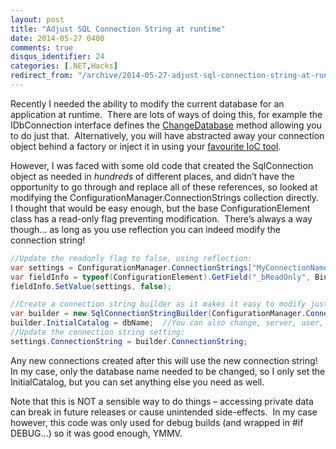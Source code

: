 ```yaml
---
layout: post
title: "Adjust SQL Connection String at runtime"
date: 2014-05-27 0400
comments: true
disqus_identifier: 24
categories: [.NET,Hacks]
redirect_from: "/archive/2014-05-27-adjust-sql-connection-string-at-runtime.aspx/"
---
```

Recently I needed the ability to modify the current database for an
application at runtime.  There are lots of ways of doing this, for
example the IDbConnection interface defines the
[ChangeDatabase](http://msdn.microsoft.com/en-us/library/system.data.idbconnection.changedatabase(v=vs.110).aspx)
method allowing you to do just that.  Alternatively, you will have
abstracted away your connection object behind a factory or inject it in
using your [favourite IoC tool](http://docs.structuremap.net/).

However, I was faced with some old code that created the SqlConnection
object as needed in *hundreds* of different places, and didn’t have the
opportunity to go through and replace all of these references, so looked
at modifying the ConfigurationManager.ConnectionStrings collection
directly.  I thought that would be easy enough, but the base
ConfigurationElement class has a read-only flag preventing
modification.  There’s always a way though… as long as you use
reflection you can indeed modify the connection string!

```csharp
//Update the readonly flag to false, using reflection:
var settings = ConfigurationManager.ConnectionStrings["MyConnectionName"];
var fieldInfo = typeof(ConfigurationElement).GetField("_bReadOnly", BindingFlags.Instance | BindingFlags.NonPublic);
fieldInfo.SetValue(settings, false);

//Create a connection string builder as it makes it easy to modify just the DB name:
var builder = new SqlConnectionStringBuilder(ConfigurationManager.ConnectionStrings["MyConnectionName"].ConnectionString);
builder.InitialCatalog = dbName;  //You can also change, server, user, password, etc here, if required
//Update the connection string setting:
settings.ConnectionString = builder.ConnectionString;
```

Any new connections created after this will use the new connection
string!  In my case, only the database name needed to be changed, so I
only set the InitialCatalog, but you can set anything else you need as
well.

Note that this is NOT a sensible way to do things – accessing private
data can break in future releases or cause unintended side-effects.  In
my case however, this code was only used for debug builds (and wrapped
in \#if DEBUG…) so it was good enough, YMMV.


